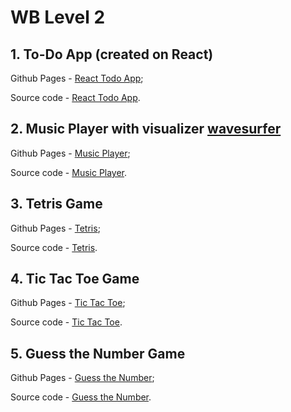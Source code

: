 # WB Level 2
## 1. To-Do App (created on React) 
Github Pages - [React Todo App](https://septemberonfire.github.io/react-todo-app/); 

Source code - [React Todo App](https://github.com/septemberonfire/react-todo-app).

## 2. Music Player with visualizer [wavesurfer](https://wavesurfer.xyz/)
Github Pages - [Music Player](https://septemberonfire.github.io/music-player/);

Source code - [Music Player](https://github.com/septemberonfire/music-player).

## 3. Tetris Game
Github Pages - [Tetris](https://septemberonfire.github.io/tetris/);

Source code - [Tetris](https://github.com/septemberonfire/tetris).

## 4. Tic Tac Toe Game
Github Pages - [Tic Tac Toe](https://septemberonfire.github.io/tic-tac-toe/);

Source code - [Tic Tac Toe](https://github.com/septemberonfire/tic-tac-toe).

## 5. Guess the Number Game
Github Pages - [Guess the Number](https://septemberonfire.github.io/guess-the-number/);

Source code - [Guess the Number](https://github.com/septemberonfire/guess-the-number).

